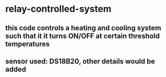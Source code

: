 # relay-controlled-system
## this code controls a heating and cooling system such that it it turns ON/OFF at certain threshold temperatures
## sensor used: DS18B20, other details would be added
